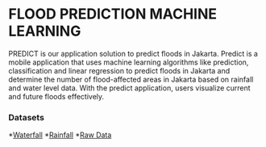 # FLOOD PREDICTION MACHINE LEARNING
PREDICT is our application solution to predict floods in Jakarta. Predict is a mobile application that uses machine learning algorithms like prediction, classification and linear regression to predict floods in Jakarta and determine the number of flood-affected areas in Jakarta based on rainfall and water level data. With the predict application, users visualize current and future floods effectively.

### Datasets
*[Waterfall](https://docs.google.com/spreadsheets/d/1xy16th0oBqQ9kux8XGKmkk6AO1flGq1hj1kYqDLn4YI/edit#gid=0)
*[Rainfall](https://docs.google.com/spreadsheets/d/1nI8m27noE1mMiXQXde8jyXD6-qhuMQ2tE-gXxBkuxi4/edit#gid=0)
*[Raw Data](https://drive.google.com/drive/folders/11ZXAKdb8YyLUKXAP8goONpyRkjyAXMpE?usp=sharing)

